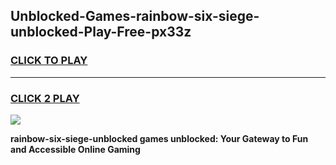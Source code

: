 
## Unblocked-Games-rainbow-six-siege-unblocked-Play-Free-px33z
<h3>
<a href="https://premium76.site?title=rainbow-six-siege-unblocked&ref=20M">CLICK TO PLAY</a></h3>
<hr>

<h3>
<a href="https://premium76.site?title=rainbow-six-siege-unblocked&ref=20M">CLICK 2 PLAY</a>
  
</h3>

<a href="https://premium76.site?title=rainbow-six-siege-unblocked&ref=19M"><img src="https://clearcache.store/games.png"></a>


**rainbow-six-siege-unblocked games unblocked: Your Gateway to Fun and Accessible Online Gaming**
